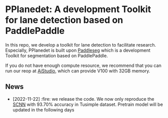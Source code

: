 # PPlanedet: A development Toolkit for lane detection based on PaddlePaddle

In this repo, we develop a toolkit for lane detection to facilitate research. Especially, PPlanedet is built upon [Paddleseg](https://github.com/PaddlePaddle/PaddleSeg) which is a development Toolkit for segmentation based on PaddlePaddle.

If you do not have enough compute resource, we recommend that you can run our reop at [AiStudio](https://aistudio.baidu.com/aistudio/index?ad-from=m-title), which can provide V100 with 32GB memory.

## News 
<ul class="nobull">
  <li>[2022-11-22] :fire: we release the code. We now only reproduce the <a href="https://arxiv.org/pdf/1712.06080.pdf">SCNN</a> with 93.70% accuracy in Tusimple dataset. Pretrain model will be updated in the following days
